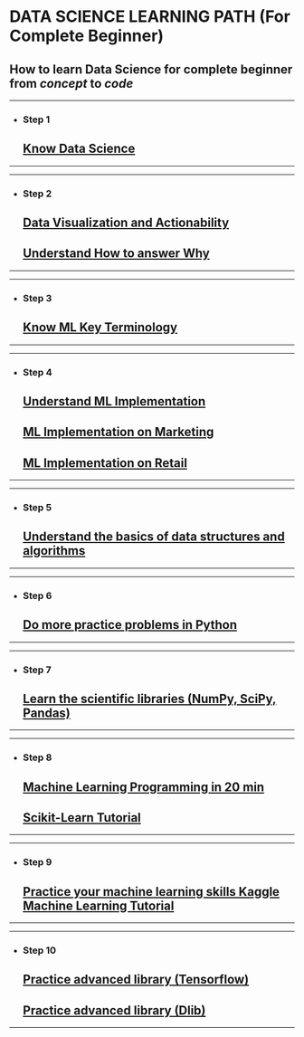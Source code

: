 # DATA SCIENCE LEARNING PATH (For Complete Beginner)


## How to learn **Data Science** for complete beginner from *concept* to *code*

---
* ### Step 1 <br>

    ## [Know Data Science](https://lnkd.in/fMHtxYP)

---

---
* ### Step 2 <br>

     ## [Data Visualization and Actionability](https://lnkd.in/fYUCzgC)

     ## [Understand How to answer Why](https://lnkd.in/f396Dqg)

---

---
* ### Step 3 <br>
     ## [Know ML Key Terminology](https://lnkd.in/fCihY9W)
---

---
* ### Step 4 <br>

     ## [Understand ML Implementation](https://lnkd.in/f5aUbBM)

     ## [ML Implementation on Marketing](https://lnkd.in/fUDGAQW)
    
     ## [ML Implementation on Retail](https://lnkd.in/fihPTJf)

---             

---
* ### Step 5 <br>
    
    ## [Understand the basics of data structures and algorithms](https://lnkd.in/gYKnJWN)
---

---
* ### Step 6 <br>

    ## [Do more practice problems in Python](https://lnkd.in/gGQ7cuv)
---

---
* ### Step 7 <br>

    ## [Learn the scientific libraries (NumPy, SciPy, Pandas)](https://lnkd.in/g4DFNpJ)
---

---
* ### Step 8 <br>

    ## [Machine Learning Programming in 20 min](https://lnkd.in/g-Su_um)

    ## [Scikit-Learn Tutorial](https://lnkd.in/gSThdRD)
---

---
* ### Step 9 <br>

    ## [Practice your machine learning skills Kaggle Machine Learning Tutorial](https://www.kaggle.com/dansbecker/learn-machine-learning)
---

---
* ### Step 10 <br>

    ## [Practice advanced library (Tensorflow)](https://lnkd.in/fXKQkGy)
    
    ## [Practice advanced library (Dlib)](https://lnkd.in/fzPM2Gs)

---